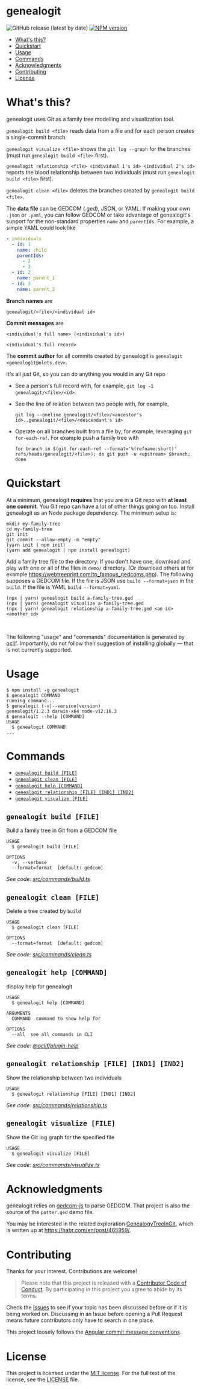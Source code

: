 genealogit
==========

![GitHub release (latest by date)](https://img.shields.io/github/v/release/olets/genealogit)
[![NPM version](https://img.shields.io/npm/v/genealogit.svg)](https://npmjs.org/package/genealogit)

<!-- toc -->
* [What's this?](#whats-this)
* [Quickstart](#quickstart)
* [Usage](#usage)
* [Commands](#commands)
* [Acknowledgments](#acknowledgments)
* [Contributing](#contributing)
* [License](#license)
<!-- tocstop -->
# What's this?
genealogit uses Git as a family tree modelling and visualization tool.

`genealogit build <file>` reads data from a file and for each person creates a single-commit branch.

`genealogit visualize <file>` shows the `git log --graph` for the branches (must run `genealogit build <file>` first).

`genealogit relationship <file> <individual 1's id> <individual 2's id>` reports the blood relationship between two individuals (must run `genealogit build <file>` first).

`genealogit clean <file>` deletes the branches created by `genealogit build <file>`.

The **data file** can be GEDCOM (.ged), JSON, or YAML. If making your own `.json` or `.yaml`, you can follow GEDCOM or take advantage of genealogit's support for the non-standard properties `name` and `parentIds`. For example, a simple YAML could look like

```yaml
- individuals
  - id: 1
    name: child
    parentIds:
      - 2
      - 3
  - id: 2
    name: parent_1
  - id: 3
    name: parent_2
```

**Branch names** are

```
genealogit/<file>/<individual id>
```

**Commit messages** are

```
<individual's full name> (<individual's id>)

<individual's full record>
```

The **commit author** for all commits created by genealogit is `genealogit <genealogit@olets.dev>`.

It's all just Git, so you can do anything you would in any Git repo
- See a person's full record with, for example, `git log -1 genealogit/<file>/<id>`.
- See the line of relation between two people with, for example,

    ```shell
    git log --oneline genealogit/<file>/<ancestor's id>..genealogit/<file>/<descendant's id>
    ```
- Operate on all branches built from a file by, for example, leveraging `git for-each-ref`. For example push a family tree with
    ```shell
    for branch in $(git for-each-ref --format='%(refname:short)' refs/heads/genealogit/<file>); do git push -u <upstream> $branch; done
    ```

# Quickstart

At a minimum, genealogit **requires** that you are in a Git repo with **at least one commit**. You Git repo can have a lot of other things going on too. Install genealogit as an Node package dependency. The minimum setup is:

```shell
mkdir my-family-tree
cd my-family-tree
git init
git commit --allow-empty -m "empty"
(yarn init | npm init)
(yarn add genealogit | npm install genealogit)
```

Add a family tree file to the directory. If you don't have one, download and play with one or all of the files in `demo/` directory. (Or download others at for example <https://webtreeprint.com/tp_famous_gedcoms.php>). The following supposes a GEDCOM file. If the file is JSON use `build --format=json` in the `build`. If the file is YAML `build --format=yaml`.

```shell
(npx | yarn) genealogit build a-family-tree.ged
(npx | yarn) genealogit visualize a-family-tree.ged
(npx | yarn) genealogit relationship a-family-tree.ged <an id> <another id>
```


&nbsp;

The following "usage" and "commands" documentation is generated by [oclif](https://oclif.io/). Importantly, do not follow their suggestion of installing globally — that is not currently supported.

# Usage
<!-- usage -->
```sh-session
$ npm install -g genealogit
$ genealogit COMMAND
running command...
$ genealogit (-v|--version|version)
genealogit/1.2.3 darwin-x64 node-v12.16.3
$ genealogit --help [COMMAND]
USAGE
  $ genealogit COMMAND
...
```
<!-- usagestop -->
# Commands
<!-- commands -->
* [`genealogit build [FILE]`](#genealogit-build-file)
* [`genealogit clean [FILE]`](#genealogit-clean-file)
* [`genealogit help [COMMAND]`](#genealogit-help-command)
* [`genealogit relationship [FILE] [IND1] [IND2]`](#genealogit-relationship-file-ind1-ind2)
* [`genealogit visualize [FILE]`](#genealogit-visualize-file)

## `genealogit build [FILE]`

Build a family tree in Git from a GEDCOM file

```
USAGE
  $ genealogit build [FILE]

OPTIONS
  -v, --verbose
  --format=format  [default: gedcom]
```

_See code: [src/commands/build.ts](https://github.com/olets/genealogit/blob/v1.2.3/src/commands/build.ts)_

## `genealogit clean [FILE]`

Delete a tree created by `build`

```
USAGE
  $ genealogit clean [FILE]

OPTIONS
  --format=format  [default: gedcom]
```

_See code: [src/commands/clean.ts](https://github.com/olets/genealogit/blob/v1.2.3/src/commands/clean.ts)_

## `genealogit help [COMMAND]`

display help for genealogit

```
USAGE
  $ genealogit help [COMMAND]

ARGUMENTS
  COMMAND  command to show help for

OPTIONS
  --all  see all commands in CLI
```

_See code: [@oclif/plugin-help](https://github.com/oclif/plugin-help/blob/v3.0.1/src/commands/help.ts)_

## `genealogit relationship [FILE] [IND1] [IND2]`

Show the relationship between two individuals

```
USAGE
  $ genealogit relationship [FILE] [IND1] [IND2]
```

_See code: [src/commands/relationship.ts](https://github.com/olets/genealogit/blob/v1.2.3/src/commands/relationship.ts)_

## `genealogit visualize [FILE]`

Show the Git log graph for the specified file

```
USAGE
  $ genealogit visualize [FILE]
```

_See code: [src/commands/visualize.ts](https://github.com/olets/genealogit/blob/v1.2.3/src/commands/visualize.ts)_
<!-- commandsstop -->

# Acknowledgments

genealogit relies on [gedcom-js](https://github.com/stivaugoin/gedcom-js) to parse GEDCOM. That project is also the source of the `potter.ged` demo file.

You may be interested in the related exploration [GenealogyTreeInGit](https://github.com/KvanTTT/GenealogyTreeInGit), which is written up at <https://habr.com/en/post/465959/>.

# Contributing

Thanks for your interest. Contributions are welcome!

> Please note that this project is released with a [Contributor Code of Conduct](CODE_OF_CONDUCT.md). By participating in this project you agree to abide by its terms.

Check the [Issues](https://github.com/olets/zsh-abbr/issues) to see if your topic has been discussed before or if it is being worked on. Discussing in an Issue before opening a Pull Request means future contributors only have to search in one place.

This project loosely follows the [Angular commit message conventions](https://docs.google.com/document/d/1QrDFcIiPjSLDn3EL15IJygNPiHORgU1_OOAqWjiDU5Y/edit).

# License

This project is licensed under the [MIT license](http://opensource.org/licenses/MIT).
For the full text of the license, see the [LICENSE](LICENSE) file.
